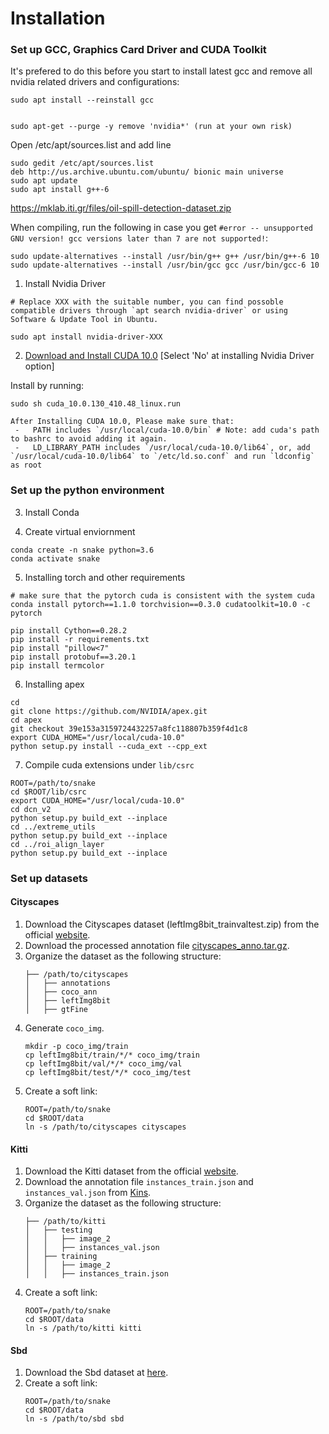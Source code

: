 # Installation

### Set up GCC, Graphics Card Driver and CUDA Toolkit

It's prefered to do this before you start to install latest gcc and remove all nvidia related drivers and configurations:
```
sudo apt install --reinstall gcc


sudo apt-get --purge -y remove 'nvidia*' (run at your own risk)
```

Open /etc/apt/sources.list and add line
```
sudo gedit /etc/apt/sources.list 
deb http://us.archive.ubuntu.com/ubuntu/ bionic main universe
sudo apt update
sudo apt install g++-6
```

https://mklab.iti.gr/files/oil-spill-detection-dataset.zip

When compiling, run the following in case you get `#error -- unsupported GNU version! gcc versions later than 7 are not supported!`:
```
sudo update-alternatives --install /usr/bin/g++ g++ /usr/bin/g++-6 10
sudo update-alternatives --install /usr/bin/gcc gcc /usr/bin/gcc-6 10
```


1. Install Nvidia Driver
```
# Replace XXX with the suitable number, you can find possoble compatible drivers through `apt search nvidia-driver` or using Software & Update Tool in Ubuntu.

sudo apt install nvidia-driver-XXX
```

2. [Download and Install CUDA 10.0](https://developer.nvidia.com/cuda-10.0-download-archive) [Select 'No' at installing Nvidia Driver option]

Install by running:
```
sudo sh cuda_10.0.130_410.48_linux.run
```

```
After Installing CUDA 10.0, Please make sure that:
 -   PATH includes `/usr/local/cuda-10.0/bin` # Note: add cuda's path to bashrc to avoid adding it again.
 -   LD_LIBRARY_PATH includes `/usr/local/cuda-10.0/lib64`, or, add `/usr/local/cuda-10.0/lib64` to `/etc/ld.so.conf` and run `ldconfig` as root
```

### Set up the python environment

3. Install Conda

4. Create virtual enviornment
```
conda create -n snake python=3.6
conda activate snake
```


5. Installing torch and other requirements
```
# make sure that the pytorch cuda is consistent with the system cuda
conda install pytorch==1.1.0 torchvision==0.3.0 cudatoolkit=10.0 -c pytorch

pip install Cython==0.28.2
pip install -r requirements.txt
pip install "pillow<7"
pip install protobuf==3.20.1
pip install termcolor
```

6. Installing apex

```
cd
git clone https://github.com/NVIDIA/apex.git
cd apex
git checkout 39e153a3159724432257a8fc118807b359f4d1c8
export CUDA_HOME="/usr/local/cuda-10.0"
python setup.py install --cuda_ext --cpp_ext
```

7. Compile cuda extensions under `lib/csrc`

```
ROOT=/path/to/snake
cd $ROOT/lib/csrc
export CUDA_HOME="/usr/local/cuda-10.0"
cd dcn_v2
python setup.py build_ext --inplace
cd ../extreme_utils
python setup.py build_ext --inplace
cd ../roi_align_layer
python setup.py build_ext --inplace
```



### Set up datasets

#### Cityscapes

1. Download the Cityscapes dataset (leftImg8bit\_trainvaltest.zip) from the official [website](https://www.cityscapes-dataset.com/downloads/).
2. Download the processed annotation file [cityscapes_anno.tar.gz](https://zjueducn-my.sharepoint.com/:u:/g/personal/pengsida_zju_edu_cn/EcaFL3ZLC5VOvR5HupOgHEMByzgiZ0iLpPW0rAb1i57Ytw?e=tocgyq).
3. Organize the dataset as the following structure:
    ```
    ├── /path/to/cityscapes
    │   ├── annotations
    │   ├── coco_ann
    │   ├── leftImg8bit
    │   ├── gtFine
    ```
3. Generate `coco_img`.
	```
	mkdir -p coco_img/train
	cp leftImg8bit/train/*/* coco_img/train
	cp leftImg8bit/val/*/* coco_img/val
	cp leftImg8bit/test/*/* coco_img/test
	```
4. Create a soft link:
    ```
    ROOT=/path/to/snake
    cd $ROOT/data
    ln -s /path/to/cityscapes cityscapes
    ```

#### Kitti

1. Download the Kitti dataset from the official [website](http://www.cvlibs.net/download.php?file=data_object_image_2.zip).
2. Download the annotation file `instances_train.json` and `instances_val.json` from [Kins](https://github.com/qqlu/Amodal-Instance-Segmentation-through-KINS-Dataset).
3. Organize the dataset as the following structure:
	```
    ├── /path/to/kitti
    │   ├── testing
    │   │   ├── image_2
    │   │   ├── instances_val.json
    │   ├── training
    │   │   ├── image_2
    │   │   ├── instances_train.json
    ```
4. Create a soft link:
    ```
    ROOT=/path/to/snake
    cd $ROOT/data
    ln -s /path/to/kitti kitti
    ```

#### Sbd

1. Download the Sbd dataset at [here](https://zjueducn-my.sharepoint.com/:u:/g/personal/pengsida_zju_edu_cn/EV2P-6J0s-hClwW8uZy1ZXYBPU0XwR7Ch7EBGOG2vfACGQ?e=wpyE2M).
2. Create a soft link:
    ```
    ROOT=/path/to/snake
    cd $ROOT/data
    ln -s /path/to/sbd sbd
    ```
